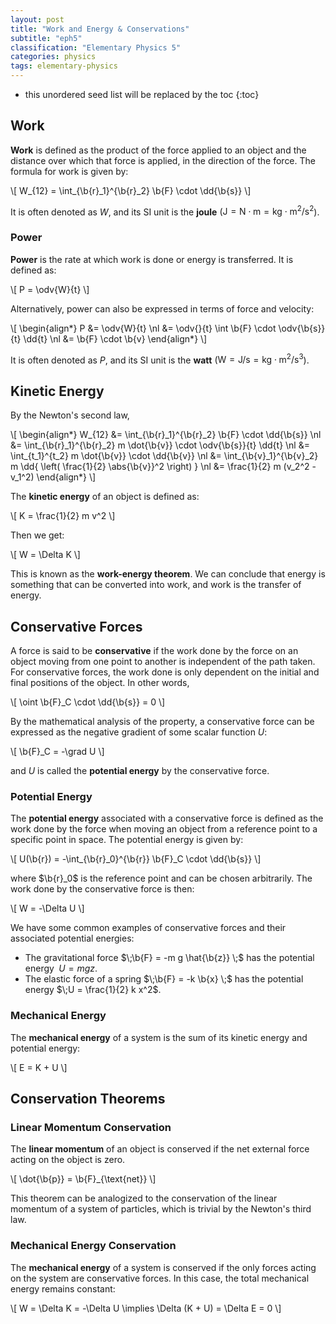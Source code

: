 ```yaml
---
layout: post
title: "Work and Energy & Conservations"
subtitle: "eph5"
classification: "Elementary Physics 5"
categories: physics
tags: elementary-physics
---
```


<!--more-->
* this unordered seed list will be replaced by the toc
{:toc}

## Work

**Work** is defined as the product of the force applied to an object and the distance over which that force is applied, in the direction of the force.
The formula for work is given by:

\\[
W_{12} = \int_{\b{r}_1}^{\b{r}_2} \b{F} \cdot \dd{\b{s}}
\\]

It is often denoted as $W$, and its SI unit is the **joule** ($\mathrm{J=N \cdot m= kg \cdot m^2 / s^2}$).

### Power

**Power** is the rate at which work is done or energy is transferred.
It is defined as:

\\[
P = \odv{W}{t}
\\]

Alternatively, power can also be expressed in terms of force and velocity:

\\[
\begin{align\*}
P &= \odv{W}{t} \nl
&= \odv{}{t} \int \b{F} \cdot \odv{\b{s}}{t} \dd{t} \nl
&= \b{F} \cdot \b{v}
\end{align\*}
\\]

It is often denoted as $P$, and its SI unit is the **watt** ($\mathrm{W=J/s= kg \cdot m^2 / s^3}$).

## Kinetic Energy

By the Newton's second law,

\\[
\begin{align\*}
W_{12} &= \int\_{\b{r}\_1}^{\b{r}\_2} \b{F} \cdot \dd{\b{s}} \nl
&= \int\_{\b{r}\_1}^{\b{r}\_2} m \dot{\b{v}} \cdot \odv{\b{s}}{t} \dd{t} \nl
&= \int\_{t_1}^{t_2} m \dot{\b{v}} \cdot \dd{\b{v}} \nl
&= \int\_{\b{v}\_1}^{\b{v}\_2} m \dd{ \left( \frac{1}{2} \abs{\b{v}}^2 \right) } \nl
&= \frac{1}{2} m (v_2^2 - v_1^2)
\end{align\*}
\\]

The **kinetic energy** of an object is defined as:

\\[
K = \frac{1}{2} m v^2
\\]

Then we get:

\\[
W = \Delta K
\\]

This is known as the **work-energy theorem**.
We can conclude that energy is something that can be converted into work,
and work is the transfer of energy.

## Conservative Forces

A force is said to be **conservative** if the work done by the force on an object moving from one point to another is independent of the path taken.
For conservative forces, the work done is only dependent on the initial and final positions of the object.
In other words,

\\[
\oint \b{F}_C \cdot \dd{\b{s}} = 0
\\]

By the mathematical analysis of the property, a conservative force can be expressed as the negative gradient of some scalar function $U$:

\\[
\b{F}_C = -\grad U
\\]

and $U$ is called the **potential energy** by the conservative force.

### Potential Energy

The **potential energy** associated with a conservative force is defined as the work done by the force when moving an object from a reference point to a specific point in space.
The potential energy is given by:

\\[
U(\b{r}) = -\int_{\b{r}_0}^{\b{r}} \b{F}_C \cdot \dd{\b{s}}
\\]

where $\b{r}_0$ is the reference point and can be chosen arbitrarily.
The work done by the conservative force is then:

\\[
W = -\Delta U
\\]

We have some common examples of conservative forces and their associated potential energies:
- The gravitational force $\;\b{F} = -m g \hat{\b{z}} \;$ has the potential energy $\;U = m g z$.
- The elastic force of a spring $\;\b{F} = -k \b{x} \;$ has the potential energy $\;U = \frac{1}{2} k x^2$.

### Mechanical Energy

The **mechanical energy** of a system is the sum of its kinetic energy and potential energy:

\\[
E = K + U
\\]

## Conservation Theorems

### Linear Momentum Conservation

The **linear momentum** of an object is conserved if the net external force acting on the object is zero.

\\[
\dot{\b{p}} = \b{F}_{\text{net}}
\\]

This theorem can be analogized to the conservation of the linear momentum of a system of particles,
which is trivial by the Newton's third law.

### Mechanical Energy Conservation

The **mechanical energy** of a system is conserved if the only forces acting on the system are conservative forces.
In this case, the total mechanical energy remains constant:

\\[
W = \Delta K = -\Delta U \implies \Delta (K + U) = \Delta E = 0
\\]